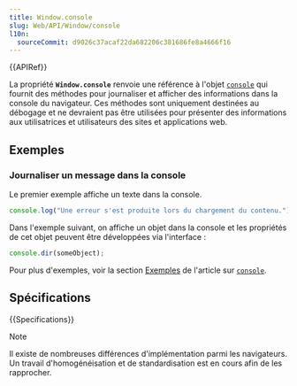 ```yaml
---
title: Window.console
slug: Web/API/Window/console
l10n:
  sourceCommit: d9026c37acaf22da682206c381686fe8a4666f16
---
```


{{APIRef}}

La propriété **`Window.console`** renvoie une référence à l'objet [`console`](/fr/docs/Web/API/Console) qui fournit des méthodes pour journaliser et afficher des informations dans la console du navigateur. Ces méthodes sont uniquement destinées au débogage et ne devraient pas être utilisées pour présenter des informations aux utilisatrices et utilisateurs des sites et applications web.

## Exemples

### Journaliser un message dans la console

Le premier exemple affiche un texte dans la console.

```js
console.log("Une erreur s'est produite lors du chargement du contenu.");
```

Dans l'exemple suivant, on affiche un objet dans la console et les propriétés de cet objet peuvent être développées via l'interface&nbsp;:

```js
console.dir(someObject);
```

Pour plus d'exemples, voir la section [Exemples](/fr/docs/Web/API/Console#exemples) de l'article sur [`console`](/fr/docs/Web/API/Console).

## Spécifications

{{Specifications}}

> [!NOTE]
> Il existe de nombreuses différences d'implémentation parmi les navigateurs. Un travail d'homogénéisation et de standardisation est en cours afin de les rapprocher.
